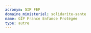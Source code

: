 ```yaml
---
acronym: GIP FEP
domaine_ministeriel: solidarite-sante
name: GIP France Enfance Protégée
type: autre
---
```

